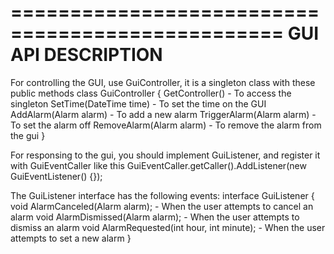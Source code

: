 =================================================
               GUI API DESCRIPTION
=================================================

For controlling the GUI, use GuiController, it is a singleton class with these public methods
      class GuiController {
        GetController()           - To access the singleton
        SetTime(DateTime time)    - To set the time on the GUI
        AddAlarm(Alarm alarm)     - To add a new alarm
        TriggerAlarm(Alarm alarm) - To set the alarm off
        RemoveAlarm(Alarm alarm)  - To remove the alarm from the gui
      }
      
For responsing to the gui, you should implement GuiListener, and register it with GuiEventCaller like this
    GuiEventCaller.getCaller().AddListener(new GuiEventListener() {});
    
The GuiListener interface has the following events:
    interface GuiListener {
       void AlarmCanceled(Alarm alarm);           - When the user attempts to cancel an alarm
       void AlarmDismissed(Alarm alarm);          - When the user attempts to dismiss an alarm
       void AlarmRequested(int hour, int minute); - When the user attempts to set a new alarm
    }
   
     


